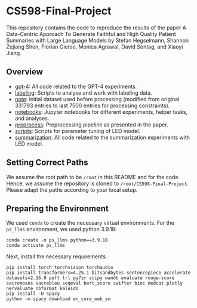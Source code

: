 # CS598-Final-Project

This repository contains the code to reproduce the results of the paper A Data-Centric Approach To Generate Faithful and High Quality Patient Summaries with Large Language Models by Stefan Hegselmann, Shannon Zejiang Shen, Florian Gierse, Monica Agrawal, David Sontag, and Xiaoyi Jiang.

## Overview

* [gpt-4](https://github.com/kavya-kar/CS598-Final-Project/tree/main/gpt-4): All code related to the GPT-4 experiments.
* [labeling](https://github.com/kavya-kar/CS598-Final-Project/tree/main/labeling): Scripts to analyse and work with labeling data.
* [note](https://github.com/kavya-kar/CS598-Final-Project/tree/main/note): Initial dataset used before processing (modified from original 331793 entries to last 7500 entries for processing constraints).
* [notebooks](https://github.com/kavya-kar/CS598-Final-Project/tree/main/notebooks): Jupyter notebooks for different experiments, helper tasks, and analyses.
* [preprocess](https://github.com/kavya-kar/CS598-Final-Project/tree/main/preprocess): Preprocessing pipeline as presented in the paper.
* [scripts](https://github.com/kavya-kar/CS598-Final-Project/tree/main/scripts): Scripts for parameter tuning of LED model.
* [summarization](https://github.com/kavya-kar/CS598-Final-Project/tree/main/summarization): All code related to the summarization experiments with LED model.

## Setting Correct Paths

We assume the root path to be `/root` in this README and for the code. Hence, we assume the repository is cloned to `/root/CS598-Final-Project`. Please adapt the paths according to your local setup.

## Preparing the Environment

We used `conda` to create the necessary virtual environments. For the `ps_llms` environment, we used python 3.9.18:

```
conda create -n ps_llms python==3.9.18
conda activate ps_llms
```

Next, install the necessary requirements:

```
pip install torch torchvision torchaudio
pip install transformers=4.25.1 bitsandbytes sentencepiece accelerate datasets=2.16.0 peft trl py7zr scipy wandb evaluate rouge-score sacremoses sacrebleu seqeval bert_score swifter bioc medcat plotly nervaluate nbformat kaleido
pip install -U spacy
python -m spacy download en_core_web_sm
```